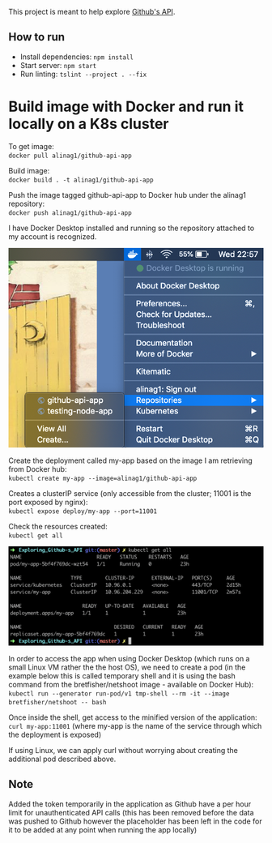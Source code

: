 This project is meant to help explore [Github's API](https://developer.github.com/v3/).

## How to run

- Install dependencies: `npm install`
- Start server: `npm start`
- Run linting: `tslint --project . --fix`

# Build image with Docker and run it locally on a K8s cluster

To get image:  
`docker pull alinag1/github-api-app`

Build image:  
`docker build . -t alinag1/github-api-app`

Push the image tagged github-api-app to Docker hub under the alinag1 repository:  
`docker push alinag1/github-api-app`

I have Docker Desktop installed and running so the repository attached to my account is recognized.

![DockerDesktop](https://github.com/AlinaGoaga/Exploring_Github-s_API/blob/master/src/assets/DockerDesktop.png)

Create the deployment called my-app based on the image I am retrieving from Docker hub:  
`kubectl create my-app --image=alinag1/github-api-app`

Creates a clusterIP service (only accessible from the cluster; 11001 is the port exposed by nginx):  
`kubectl expose deploy/my-app --port=11001`

Check the resources created:  
`kubectl get all`

![Deployment](https://github.com/AlinaGoaga/Exploring_Github-s_API/blob/master/src/assets/Deployment.png)

In order to access the app when using Docker Desktop (which runs on a small Linux VM rather the the host OS), we need to create a pod (in the example below this is called temporary shell and it is using the bash command from the bretfisher/netshoot image - available on Docker Hub):  
`kubectl run --generator run-pod/v1 tmp-shell --rm -it --image bretfisher/netshoot -- bash`

Once inside the shell, get access to the minified version of the application:  
`curl my-app:11001` (where my-app is the name of the service through which the deployment is exposed)

If using Linux, we can apply curl without worrying about creating the additional pod described above.

## Note

Added the token temporarily in the application as Github have a per hour limit for unauthenticated API calls (this has been removed before the data was pushed to Github however the placeholder has been left in the code for it to be added at any point when running the app locally)
